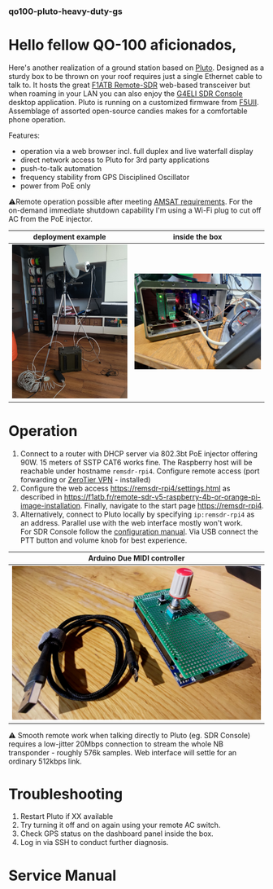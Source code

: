### qo100-pluto-heavy-duty-gs
# Hello fellow QO-100 aficionados,

Here's another realization of a ground station based on <a href="https://wiki.analog.com/university/tools/pluto/hacking/hardware#revision_b" target="_blank">Pluto</a>. Designed as a sturdy box to be thrown on your roof requires just a single Ethernet cable to talk to. It hosts the great <a href="https://github.com/F1ATB/Remote-SDR" target="_blank">F1ATB Remote-SDR</a> web-based transceiver but when roaming in your LAN you can also enjoy the <a href="https://www.sdr-radio.com/console" target="_blank">G4ELI SDR Console</a> desktop application. Pluto is running on a customized firmware from <a href="https://www.f5uii.net/wp-content/uploads/2021/03/pluto.zip" target="_blank">F5UII</a>. Assemblage of assorted open-source candies makes for a comfortable phone operation.

Features:
- operation via a web browser incl. full duplex and live waterfall display
- direct network access to Pluto for 3rd party applications
- push-to-talk automation
- frequency stability from GPS Disciplined Oscillator
- power from PoE only

:warning:Remote operation possible after meeting <a href="https://forum.amsat-dl.org/index.php?thread/3234-remote-operation-via-qo-100/" target="_blank">AMSAT requirements</a>. For the on-demand immediate shutdown capability I'm using a Wi-Fi plug to cut off AC from the PoE injector.

| deployment example               | inside the box |
|----------------------------------|----------|
| ![overview](pics/deployment.jpg) | ![interior](pics/opened-front.jpg) |


# Operation

1. Connect to a router with DHCP server via 802.3bt PoE injector offering 90W. 15 meters of SSTP CAT6 works fine. The Raspberry host will be reachable under hostname `remsdr-rpi4`. Configure remote access (port forwarding or <a href="https://www.zerotier.com" target="_blank">ZeroTier VPN</a> - installed)
2. Configure the web access <a href="https://remsdr-rpi4/settings.html"  target="_blank">https://remsdr-rpi4/settings.html</a> as described in <a href="https://f1atb.fr/remote-sdr-v5-raspberry-4b-or-orange-pi-image-installation/" target="_blank">https://f1atb.fr/remote-sdr-v5-raspberry-4b-or-orange-pi-image-installation</a>. Finally, navigate to the start page <a href="https://remsdr-rpi4" target="_blank">https://remsdr-rpi4</a>.
3. Alternatively, connect to Pluto locally by specifying `ip:remsdr-rpi4` as an address. Parallel use with the web interface mostly won't work.\
 For SDR Console follow the <a href="https://www.sdr-radio.com/EsHail-2" target="_blank">configuration manual</a>. Via USB connect the PTT button and volume knob for best experience.
 
| Arduino Due MIDI controller      |
|----------------------------------|
| ![Arduino Due MIDI controller](sw-midi-ctrl/ptt-vol.jpg) |


:warning: Smooth remote work when talking directly to Pluto (eg. SDR Console) requires a low-jitter 20Mbps connection to stream the whole NB transponder - roughly 576k samples. Web interface will settle for an ordinary 512kbps link.

# Troubleshooting

1. Restart Pluto if XX available
2. Try turning it off and on again using your remote AC switch.
3. Check GPS status on the dashboard panel inside the box.
4. Log in via SSH to conduct further diagnosis.

# Service Manual



